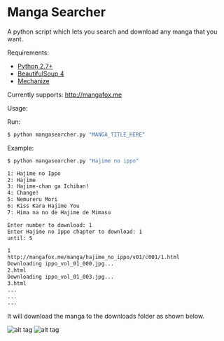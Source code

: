 Manga Searcher
======================

A python script which lets you search and download any manga that you want.

Requirements:
  * <a href="http://www.python.org/getit/">Python 2.7+</a>
  * <a href="http://www.crummy.com/software/BeautifulSoup/#Download">BeautifulSoup 4</a>
  * <a href="http://wwwsearch.sourceforge.net/mechanize/">Mechanize</a>

Currently supports:
http://mangafox.me

Usage:

Run:
```bash
$ python mangasearcher.py "MANGA_TITLE_HERE"
```

Example:
```bash
$ python mangasearcher.py "Hajime no ippo"

1: Hajime no Ippo
2: Hajime
3: Hajime-chan ga Ichiban!
4: Change!
5: Nemureru Mori
6: Kiss Kara Hajime You
7: Hima na no de Hajime de Mimasu

Enter number to download: 1
Enter Hajime no Ippo chapter to download: 1
until: 5

1
http://mangafox.me/manga/hajime_no_ippo/v01/c001/1.html
Downloading ippo_vol_01_000.jpg...
2.html
Downloading ippo_vol_01_003.jpg...
3.html
...
...
...
```

It will download the manga to the downloads folder as shown below.

![alt tag](https://raw.github.com/lucentx/mangasearcher/master/images/download_folder.png)
![alt tag](https://raw.github.com/lucentx/mangasearcher/master/images/download_files.png)